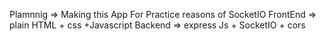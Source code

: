 Plamnnig => Making this App For Practice reasons of SocketIO
FrontEnd => plain HTML + css +Javascript
Backend => express Js + SocketIO + cors

